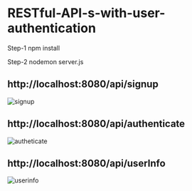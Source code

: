 # RESTful-API-s-with-user-authentication


Step-1
npm install

Step-2
nodemon server.js


## http://localhost:8080/api/signup
![signup](https://user-images.githubusercontent.com/19606332/44581001-beff7080-a7b9-11e8-8511-854586a9c490.JPG)

## http://localhost:8080/api/authenticate
![autheticate](https://user-images.githubusercontent.com/19606332/44581200-5ebcfe80-a7ba-11e8-993e-d9eb3a36e628.JPG)

## http://localhost:8080/api/userInfo
![userinfo](https://user-images.githubusercontent.com/19606332/44581204-68466680-a7ba-11e8-9d81-7931207f524f.JPG)
